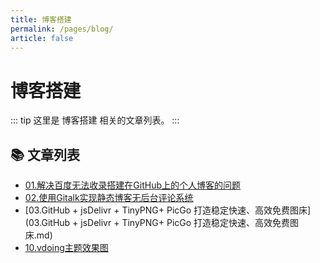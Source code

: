 ```yaml
---
title: 博客搭建
permalink: /pages/blog/
article: false
---
```


# 博客搭建

::: tip
这里是 博客搭建 相关的文章列表。
:::

## 📚 文章列表

- [01.解决百度无法收录搭建在GitHub上的个人博客的问题](01.解决百度无法收录搭建在GitHub上的个人博客的问题.md)
- [02.使用Gitalk实现静态博客无后台评论系统](02.使用Gitalk实现静态博客无后台评论系统.md)
- [03.GitHub + jsDelivr + TinyPNG+ PicGo 打造稳定快速、高效免费图床](03.GitHub + jsDelivr + TinyPNG+ PicGo 打造稳定快速、高效免费图床.md)
- [10.vdoing主题效果图](10.vdoing主题效果图.md)
